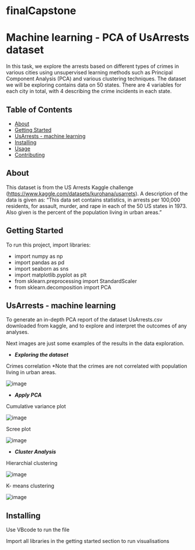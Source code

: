 # finalCapstone
# Machine learning - PCA of UsArrests dataset  
In this task, we explore the arrests based on different types of crimes in various cities using unsupervised learning methods such as Principal Component Analysis (PCA) and
various clustering techniques. The dataset we will be exploring contains data on 50
states. There are 4 variables for each city in total, with 4 describing the crime incidents in each state.

## Table of Contents

- [About](#about)
- [Getting Started](https://github.com/Sree222/finalCapstone/new/main?readme=1#getting-started)
- [UsArrests - machine learning](https://github.com/Sree222/finalCapstone/new/main?readme=1#usarrests---machine-learning)
- [Installing](#installing)
- [Usage](#usage)
- [Contributing](#contributing)

## About
This dataset is from the US Arrests Kaggle challenge (https://www.kaggle.com/datasets/kurohana/usarrets). A description of the data is given as: “This data set contains statistics, in arrests per 100,000 residents, for assault, murder, and rape in each of the 50 US states in 1973. Also given is the percent of the population living in urban areas.”

## Getting Started

To run this project, import libraries:

- import numpy as np
- import pandas as pd
- import seaborn as sns
- import matplotlib.pyplot as plt
- from sklearn.preprocessing import StandardScaler
- from sklearn.decomposition import PCA

## UsArrests - machine learning

To generate an in-depth PCA report of the dataset UsArrests.csv downloaded from kaggle, and to explore and interpret the outcomes of any analyses.

Next images are just some examples of the results in the data exploration.

- **_Exploring the dataset_**

Crimes correlation *Note that the crimes are not correlated with population living in urban areas.

  ![image](https://user-images.githubusercontent.com/91984156/217934990-48eff24a-bf24-4f32-846c-d852311c1a11.png)

- **_Apply PCA_**

Cumulative variance plot

![image](https://user-images.githubusercontent.com/91984156/217935679-3a6a1a02-f8de-4a11-a521-743cab8dbcce.png)

Scree plot

![image](https://user-images.githubusercontent.com/91984156/217935853-1d2554fb-98dc-459a-874b-a4926a94c49a.png)

- **_Cluster Analysis_**

Hierarchial clustering

![image](https://user-images.githubusercontent.com/91984156/217936191-081bc7b8-04c2-4254-a041-67cc81f02d56.png)

K- means clustering

![image](https://user-images.githubusercontent.com/91984156/217936337-46809b04-5e69-4a6e-a398-d1cf322300c2.png)




## Installing

Use VBcode to run the file

Import all libraries in the getting started section to run visualisations

